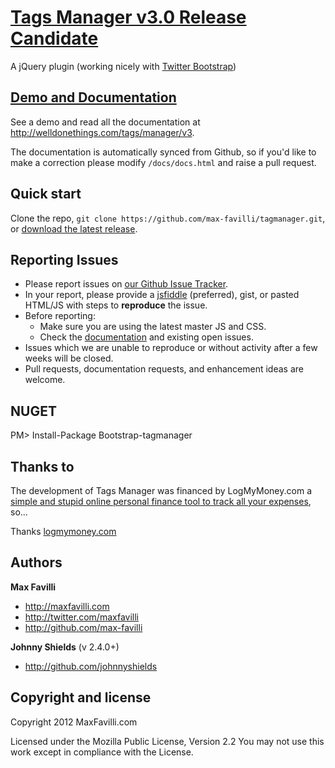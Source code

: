 [Tags Manager v3.0 Release Candidate](http://welldonethings.com/tags/manager/v3)
==========

A jQuery plugin (working nicely with [Twitter Bootstrap](http://twitter.github.com/bootstrap))


[Demo and Documentation](http://welldonethings.com/tags/manager/v3)
-----------

See a demo and read all the documentation at http://welldonethings.com/tags/manager/v3.

The documentation is automatically synced from Github, so if you'd like to make a correction please modify `/docs/docs.html` and raise a pull request.


Quick start
-----------

Clone the repo, `git clone https://github.com/max-favilli/tagmanager.git`, or [download the latest release](https://github.com/max-favilli/tagmanager/zipball/master).


Reporting Issues
-----------

* Please report issues on [our Github Issue Tracker](https://github.com/max-favilli/tagmanager/issues).
* In your report, please provide a [jsfiddle](http://jsfiddle.net) (preferred), gist, or pasted HTML/JS with steps to **reproduce** the issue.
* Before reporting:
   * Make sure you are using the latest master JS and CSS.
   * Check the [documentation](http://welldonethings.com/tags/manager/v3) and existing open issues.
* Issues which we are unable to reproduce or without activity after a few weeks will be closed.
* Pull requests, documentation requests, and enhancement ideas are welcome.


NUGET 
-----------

PM> Install-Package Bootstrap-tagmanager


Thanks to
------------

The development of Tags Manager was financed by LogMyMoney.com a [simple and stupid online personal finance tool to track all your expenses](http://logmymoney.com), so...

Thanks [logmymoney.com](http://logmymoney.com)


Authors
-------

**Max Favilli**

+ http://maxfavilli.com
+ http://twitter.com/maxfavilli
+ http://github.com/max-favilli

**Johnny Shields** (v 2.4.0+)

+ http://github.com/johnnyshields


Copyright and license
---------------------

Copyright 2012 MaxFavilli.com

Licensed under the Mozilla Public License, Version 2.2
You may not use this work except in compliance with the License.
